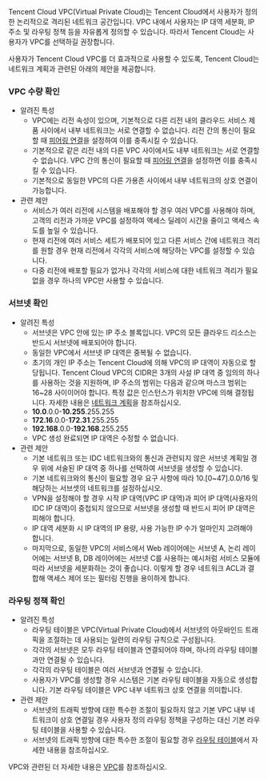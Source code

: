 Tencent Cloud VPC(Virtual Private Cloud)는 Tencent Cloud에서 사용자가 정의한 논리적으로 격리된 네트워크 공간입니다. VPC 내에서 사용자는 IP 대역 세분화, IP 주소 및 라우팅 정책 등을 자유롭게 정의할 수 있습니다. 따라서 Tencent Cloud는 사용자가 VPC를 선택하길 권장합니다.

사용자가 Tencent Cloud VPC를 더 효과적으로 사용할 수 있도록, Tencent Cloud는 네트워크 계획과 관련된 아래의 제안을 제공합니다.

### VPC 수량 확인

- 알려진 특성
	- VPC에는 리전 속성이 있으며, 기본적으로 다른 리전 내의 클라우드 서비스 제품 사이에서 내부 네트워크는 서로 연결할 수 없습니다. 리전 간의 통신이 필요할 때 [피어링 연결](https://intl.cloud.tencent.com/document/product/215/5000)을 설정하여 이를 충족시킬 수 있습니다.
	- 기본적으로 같은 리전 내의 다른 VPC 사이에서도 내부 네트워크는 서로 연결할 수 없습니다. VPC 간의 통신이 필요할 때 [피어링 연결](https://intl.cloud.tencent.com/document/product/215/5000)을 설정하면 이를 충족시킬 수 있습니다.
	- 기본적으로 동일한 VPC의 다른 가용존 사이에서 내부 네트워크의 상호 연결이 가능합니다.
- 관련 제안
	- 서비스가 여러 리전에 시스템을 배포해야 할 경우 여러 VPC를 사용해야 하며, 고객의 리전과 가까운 VPC를 설정하여 액세스 딜레이 시간을 줄이고 액세스 속도를 높일 수 있습니다.
	- 현재 리전에 여러 서비스 세트가 배포되어 있고 다른 서비스 간에 네트워크 격리를 원할 경우 현재 리전에서 각각의 서비스에 해당하는 VPC를 설정할 수 있습니다.
	- 다중 리전에 배포할 필요가 없거나 각각의 서비스에 대한 네트워크 격리가 필요 없을 경우 하나의 VPC만 사용할 수 있습니다.

### 서브넷 확인
- 알려진 특성
	- 서브넷은 VPC 안에 있는 IP 주소 블록입니다. VPC의 모든 클라우드 리소스는 반드시 서브넷에 배포되어야 합니다.
	- 동일한 VPC에서 서브넷 IP 대역은 중복될 수 없습니다.
	- 초기의 개인 IP 주소는 Tencent Cloud에 의해 VPC의 IP 대역이 자동으로 할당됩니다. Tencent Cloud VPC의 CIDR은 3개의 사설 IP 대역 중 임의의 하나를 사용하는 것을 지원하며, IP 주소의 범위는 다음과 같으며 마스크 범위는 16~28 사이이어야 합니다. 특정 값은 인스턴스가 위치한 VPC에 의해 결정됩니다. 자세한 내용은 [네트워크 계획](https://cloud.tencent.com/document/product/215/30313)을 참조하십시오.
	 - **10.0**.0.0-**10.255**.255.255
	 - **172.16**.0.0-**172.31**.255.255
	 - **192.168**.0.0-**192.168**.255.255
	- VPC 생성 완료되면 IP 대역은 수정할 수 없습니다.
- 관련 제안
	- 기본 네트워크 또는 IDC 네트워크와의 통신과 관련되지 않은 서브넷 계획일 경우 위에 서술된 IP 대역 중 하나를 선택하여 서브넷을 생성할 수 있습니다.
	- 기본 네트워크와의 통신이 필요할 경우 요구 사항에 따라 10.[0~47].0.0/16 및 해당하는 서브셋의 네트워크를 설정하십시오.
	- VPN을 설정해야 할 경우 시작 IP 대역(VPC IP 대역)과 피어 IP 대역(사용자의 IDC IP 대역)이 중첩되지 않으므로 서브넷을 생성할 때 반드시 피어 IP 대역은 피해야 합니다.
	- IP 대역 세분화 시 IP 대역의 IP 용량, 사용 가능한 IP 수가 얼마인지 고려해야 합니다.
	- 마지막으로, 동일한 VPC의 서비스에서 Web 레이어에는 서브넷 A, 논리 레이어에는 서브넷 B, DB 레이어에는 서브넷 C를 사용하는 예시처럼 서비스 모듈에 따라 서브넷을 세분화하는 것이 좋습니다. 이렇게 할 경우 네트워크 ACL과 결합해 액세스 제어 또는 필터링 진행을 용이하게 합니다.

### 라우팅 정책 확인

- 알려진 특성
	- 라우팅 테이블은 VPC(Virtual Private Cloud)에서 서브넷의 아웃바인드 트래픽을 조절하는 데 사용되는 일련의 라우팅 규칙으로 구성됩니다.
	- 각각의 서브넷은 모두 라우팅 테이블과 연결되어야 하며, 하나의 라우팅 테이블과만 연결될 수 있습니다.
	- 각각의 라우팅 테이블은 여러 서브넷과 연결될 수 있습니다.
	- 사용자가 VPC를 생성할 경우 시스템은 기본 라우팅 테이블을 자동으로 생성합니다. 기본 라우팅 테이블은 VPC 내부 네트워크 상호 연결을 의미합니다.
- 관련 제안
	- 서브넷의 트래픽 방향에 대한 특수한 조절이 필요하지 않고 기본 VPC 내부 네트워크이 상호 연결일 경우 사용자 정의 라우팅 정책을 구성하는 대신 기본 라우팅 테이블을 사용할 수 있습니다.
	- 서브넷의 트래픽 방향에 대한 특수한 조절이 필요할 경우 [라우팅 테이블](https://intl.cloud.tencent.com/document/product/215/4954)에서 자세한 내용을 참조하십시오.


VPC와 관련된 더 자세한 내용은 [VPC](https://cloud.tencent.com/document/product/215)를 참조하십시오.



